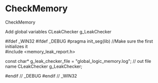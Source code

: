 # CheckMemory
CheckMemory

Add global variables CLeakChecker g_LeakChecker

#ifdef _WIN32
#ifdef _DEBUG
#pragma init_seg(lib)        //Make sure the first initializes it   
#include <memory_leak_report.h>

const char* g_leak_checker_file = "global_logic_memory.log";      // out file name
CLeakChecker g_LeakChecker;

#endif // _DEBUG
#endif // _WIN32

